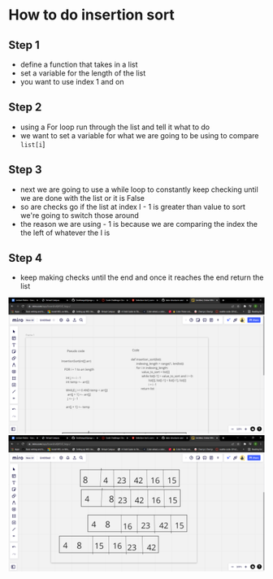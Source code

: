 # How to do insertion sort

## Step 1
- define a function that takes in a list
- set a variable for the length of the list
- you want to use index 1 and on

## Step 2
- using a For loop run through the list and tell it what to do
- we want to set a variable for what we are going to be using to compare `list[i`]

## Step 3
- next we are going to use a while loop to constantly keep checking until we are done with the list or it is False
- so are checks go if the list at index I - 1 is greater than value to sort we're going to switch those around
- the reason we are using - 1 is because we are comparing the index the the left of whatever the I is

## Step 4
-  keep making checks until the end and once it reaches the end return the list

![Codingportion](photos/codingpart.png)
![Illustration](photos/illustration.png)
